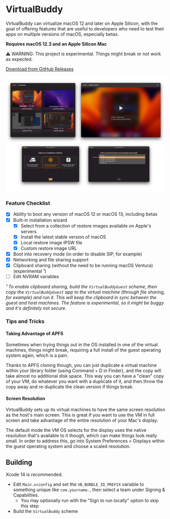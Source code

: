 # VirtualBuddy

VirtualBuddy can virtualize macOS 12 and later on Apple Silicon, with the goal of offering features that are useful to developers who need to test their apps on multiple versions of macOS, especially betas.

**Requires macOS 12.3 and an Apple Silicon Mac**

⚠️ WARNING: This project is experimental. Things might break or not work as expected.

[Download from GitHub Releases](https://github.com/insidegui/VirtualBuddy/releases)

![](./Screenshot.png)

### Feature Checklist

- [x] Ability to boot any version of macOS 12 or macOS 13, including betas
- [x] Built-in installation wizard
	- [x] Select from a collection of restore images available on Apple's servers
	- [x] Install the latest stable version of macOS
	- [x] Local restore image IPSW file
	- [x] Custom restore image URL
- [x] Boot into recovery mode (in order to disable SIP, for example)
- [x] Networking and file sharing support
- [x] Clipboard sharing (without the need to be running macOS Ventura) (experimental ¹)
- [ ] Edit NVRAM variables

_¹ To enable clipboard sharing, build the `VirtualBuddyGuest` scheme, then copy the `VirtualBuddyGuest` app to the virtual machine (through file sharing, for example) and run it. This will keep the clipboard in sync between the guest and host machines. The feature is experimental, so it might be buggy and it's definitely not secure._

### Tips and Tricks

#### Taking Advantage of APFS

Sometimes when trying things out in the OS installed in one of the virtual machines, things might break, requiring a full install of the guest operating system again, which is a pain.

Thanks to APFS cloning though, you can just duplicate a virtual machine within your library folder (using Command + D in Finder), and the copy will take almost no additional disk space. This way you can have a "clean" copy of your VM, do whatever you want with a duplicate of it, and then throw the copy away and re-duplicate the clean version if things break.

#### Screen Resolution

VirtualBuddy sets up its virtual machines to have the same screen resolution as the host's main screen. This is great if you want to use the VM in full screen and take advantage of the entire resolution of your Mac's display.

The default mode the VM OS selects for the display uses the native resolution that's available to it though, which can make things look really small. In order to address this, go into System Preferences > Displays within the guest operating system and choose a scaled resolution.

## Building

Xcode 14 is recommended.

- Edit `Main.xcconfig` and set the `VB_BUNDLE_ID_PREFIX` variable to something unique like `com.yourname.`, then select a team under Signing & Capabilities.
	- You may optionally run with the "Sign to run locally" option to skip this step
- Build the `VirtualBuddy` scheme
